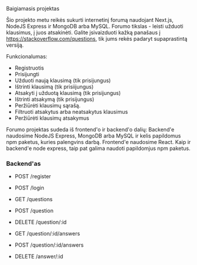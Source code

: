 Baigiamasis projektas

Šio projekto metu reikės sukurti internetinį forumą naudojant Next.js, NodeJS Express ir MongoDB arba MySQL. Forumo tikslas - leisti užduoti klausimus, į juos atsakinėti. Galite įsivaizduoti kažką panašaus į https://stackoverflow.com/questions, tik jums rekės padaryt supaprastintą versiją.

Funkcionalumas:
- Registruotis
- Prisijungti
- Užduoti naują klausimą (tik prisijungus)
- Ištrinti klausimą (tik prisiijungus)
- Atsakyti į užduotą klausimą (tik prisijungus)
- Ištrinti atsakymą (tik prisijungus)
- Peržiūrėti klausimų sąrašą.
- Filtruoti atsakytus arba neatsakytus klausimus
- Peržiūrėti klausimų atsakymus

Forumo projektas sudeda iš frontend'o ir backend'o dalių:
Backend'e naudosime NodeJS Express, MongoDB arba MySQL ir kelis papildomus npm paketus, kuries palengvins darbą.
Frontend'e naudosime React. Kaip ir backend'e node express, taip pat galima naudoti papildomjus npm paketus.

### Backend'as

* POST /register
* POST /login

* GET /questions
* POST /question
* DELETE /question/:id

* GET /question/:id/answers
* POST /question/:id/answers
* DELETE /answer/:id
